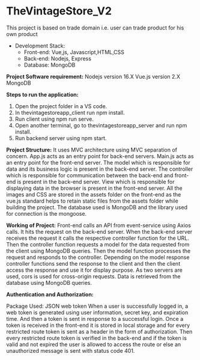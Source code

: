 # TheVintageStore_V2
This project is based on trade domain i.e. user can trade product for his own product

* Development Stack:
  * Front-end: Vue,js, Javascript,HTML,CSS
  * Back-end: Nodejs, Express
  * Database: MongoDB

**Project Software requirement:**
  Nodejs version 16.X
  Vue.js version 2.X
  MongoDB

**Steps to run the application:**
1. Open the project folder in a VS code.
2. In thevintagestoreapp_client run npm install.
3. Run client using npm run serve.
4. Open another terminal, go to thevintagestoreapp_server and run npm install.
5. Run backend server using npm start.

**Project Structure:**
  It uses MVC architecture using MVC separation of concern.
  App.js acts as an entry point for back-end servers.
  Main.js acts as an entry point for the front-end server.
  The model which is responsible for data and its business logic is present in the back-end server.
  The controller which is responsible for communication between the back-end and front-end is present in the back-end server.
  View which is responsible for displaying data in the browser is present in the front-end server.
  All the images and CSS are stored in the assets folder on the front-end as the vue.js standard helps to retain static files from the assets folder while building the   project. 
  The database used is MongoDB and the library used for connection is the mongoose.

**Working of Project:**
  Front-end calls an API from event-service using Axios calls.
  It hits the request on the back-end server.
  When the back-end server receives the request it calls the respective controller function for the URL.
  Then the controller function requests a model for the data requested from the client using MongoDB queries.
  Then the model function processes the request and responds to the controller.
  Depending on the model response controller functions send the response to the client and then the client access the response and use it for display purpose.
  As two servers are used, cors is used for cross-origin requests.
  Data is retrieved from the database using MongoDB queries.

**Authentication and Authorization:**

  Package Used: JSON web token
  When a user is successfully logged in, a web token is generated using user information, secret key, and expiration time. And then a token is sent in response to a     successful login.
  Once a token is received in the front-end it is stored in local storage and for every restricted route token is sent as a header in the form of authorization.
  Then every restricted route token is verified in the back-end and if the token is valid and not expired the user is allowed to access the route or else an             unauthorized message is sent with status code 401.




